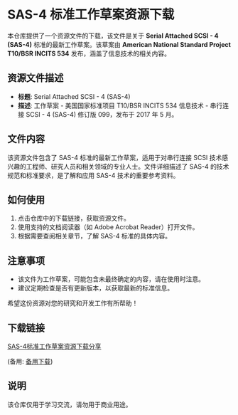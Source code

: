 # SAS-4 标准工作草案资源下载

本仓库提供了一个资源文件的下载，该文件是关于 **Serial Attached SCSI - 4 (SAS-4)** 标准的最新工作草案。该草案由 **American National Standard Project T10/BSR INCITS 534** 发布，涵盖了信息技术的相关内容。

## 资源文件描述

- **标题**: Serial Attached SCSI - 4 (SAS-4)
- **描述**: 工作草案 - 美国国家标准项目 T10/BSR INCITS 534 信息技术 - 串行连接 SCSI - 4 (SAS-4) 修订版 099，发布于 2017 年 5 月。

## 文件内容

该资源文件包含了 SAS-4 标准的最新工作草案，适用于对串行连接 SCSI 技术感兴趣的工程师、研究人员和相关领域的专业人士。文件详细描述了 SAS-4 的技术规范和标准要求，是了解和应用 SAS-4 技术的重要参考资料。

## 如何使用

1. 点击仓库中的下载链接，获取资源文件。
2. 使用支持的文档阅读器（如 Adobe Acrobat Reader）打开文件。
3. 根据需要查阅相关章节，了解 SAS-4 标准的具体内容。

## 注意事项

- 该文件为工作草案，可能包含未最终确定的内容，请在使用时注意。
- 建议定期检查是否有更新版本，以获取最新的标准信息。

希望这份资源对您的研究和开发工作有所帮助！

## 下载链接
[SAS-4标准工作草案资源下载分享](https://pan.quark.cn/s/50f26c039ad5) 

(备用: [备用下载](https://pan.baidu.com/s/19fatrO9JmaANIBwMxPcrRw?pwd=1234))

## 说明

该仓库仅用于学习交流，请勿用于商业用途。
